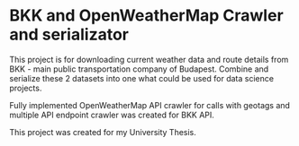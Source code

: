 # BKK and OpenWeatherMap Crawler and serializator

This project is for downloading current weather data and route details from BKK - main public transportation company of Budapest.
Combine and serialize these 2 datasets into one what could be used for data science projects.

Fully implemented OpenWeatherMap API crawler for calls with geotags and multiple API endpoint crawler was created for BKK API.

This project was created for my University Thesis.

